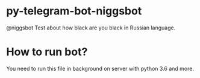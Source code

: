 # py-telegram-bot-niggsbot
@niggsbot Test about how black are you black in Russian language.
# How to run bot?
You need to run this file in background on server with python 3.6 and more.

